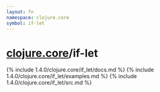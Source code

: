 ```yaml
---
layout: fn
namespace: clojure.core
symbol: if-let
---
```


# [clojure.core](../)/if-let

{% include 1.4.0/clojure.core/if_let/docs.md %}
{% include 1.4.0/clojure.core/if_let/examples.md %}
{% include 1.4.0/clojure.core/if_let/src.md %}

